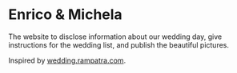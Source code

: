 # Enrico & Michela

The website to disclose information about our wedding day, give instructions for the wedding list, and publish the beautiful pictures.

Inspired by [wedding.rampatra.com](http://wedding.rampatra.com/).